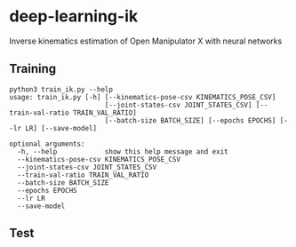 # deep-learning-ik
Inverse kinematics estimation of Open Manipulator X with neural networks

## Training

```shell
python3 train_ik.py --help
usage: train_ik.py [-h] [--kinematics-pose-csv KINEMATICS_POSE_CSV]
                        [--joint-states-csv JOINT_STATES_CSV] [--train-val-ratio TRAIN_VAL_RATIO]
                        [--batch-size BATCH_SIZE] [--epochs EPOCHS] [--lr LR] [--save-model]

optional arguments:
  -h, --help            show this help message and exit
  --kinematics-pose-csv KINEMATICS_POSE_CSV
  --joint-states-csv JOINT_STATES_CSV
  --train-val-ratio TRAIN_VAL_RATIO
  --batch-size BATCH_SIZE
  --epochs EPOCHS
  --lr LR
  --save-model
```

## Test
